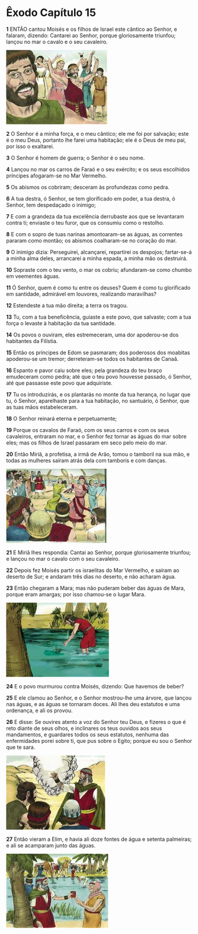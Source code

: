 # Êxodo Capítulo 15

**1** 	ENTÃO cantou Moisés e os filhos de Israel este cântico ao Senhor, e falaram, dizendo: Cantarei ao Senhor, porque gloriosamente triunfou; lançou no mar o cavalo e o seu cavaleiro.

![](../Images/SweetPublishing/2-15-1.jpg) 

**2** 	O Senhor é a minha força, e o meu cântico; ele me foi por salvação; este é o meu Deus, portanto lhe farei uma habitação; ele é o Deus de meu pai, por isso o exaltarei.

**3** 	O Senhor é homem de guerra; o Senhor é o seu nome.

**4** 	Lançou no mar os carros de Faraó e o seu exército; e os seus escolhidos príncipes afogaram-se no Mar Vermelho.

**5** 	Os abismos os cobriram; desceram às profundezas como pedra.

**6** 	A tua destra, ó Senhor, se tem glorificado em poder, a tua destra, ó Senhor, tem despedaçado o inimigo;

**7** 	E com a grandeza da tua excelência derrubaste aos que se levantaram contra ti; enviaste o teu furor, que os consumiu como o restolho.

**8** 	E com o sopro de tuas narinas amontoaram-se as águas, as correntes pararam como montão; os abismos coalharam-se no coração do mar.

**9** 	O inimigo dizia: Perseguirei, alcançarei, repartirei os despojos; fartar-se-á a minha alma deles, arrancarei a minha espada, a minha mão os destruirá.

**10** 	Sopraste com o teu vento, o mar os cobriu; afundaram-se como chumbo em veementes águas.

**11** 	Ó Senhor, quem é como tu entre os deuses? Quem é como tu glorificado em santidade, admirável em louvores, realizando maravilhas?

**12** 	Estendeste a tua mão direita; a terra os tragou.

**13** 	Tu, com a tua beneficência, guiaste a este povo, que salvaste; com a tua força o levaste à habitação da tua santidade.

**14** 	Os povos o ouviram, eles estremeceram, uma dor apoderou-se dos habitantes da Filístia.

**15** 	Então os príncipes de Edom se pasmaram; dos poderosos dos moabitas apoderou-se um tremor; derreteram-se todos os habitantes de Canaã.

**16** 	Espanto e pavor caiu sobre eles; pela grandeza do teu braço emudeceram como pedra; até que o teu povo houvesse passado, ó Senhor, até que passasse este povo que adquiriste.

**17** 	Tu os introduzirás, e os plantarás no monte da tua herança, no lugar que tu, ó Senhor, aparelhaste para a tua habitação, no santuário, ó Senhor, que as tuas mãos estabeleceram.

**18** 	O Senhor reinará eterna e perpetuamente;

**19** 	Porque os cavalos de Faraó, com os seus carros e com os seus cavaleiros, entraram no mar, e o Senhor fez tornar as águas do mar sobre eles; mas os filhos de Israel passaram em seco pelo meio do mar.

**20** 	Então Miriã, a profetisa, a irmã de Arão, tomou o tamboril na sua mão, e todas as mulheres saíram atrás dela com tamboris e com danças.

![](../Images/SweetPublishing/2-15-2.jpg) 

**21** 	E Miriã lhes respondia: Cantai ao Senhor, porque gloriosamente triunfou; e lançou no mar o cavalo com o seu cavaleiro.

**22** 	Depois fez Moisés partir os israelitas do Mar Vermelho, e saíram ao deserto de Sur; e andaram três dias no deserto, e não acharam água.

**23** 	Então chegaram a Mara; mas não puderam beber das águas de Mara, porque eram amargas; por isso chamou-se o lugar Mara.

![](../Images/SweetPublishing/2-15-4.jpg) 

**24** 	E o povo murmurou contra Moisés, dizendo: Que havemos de beber?

**25** 	E ele clamou ao Senhor, e o Senhor mostrou-lhe uma árvore, que lançou nas águas, e as águas se tornaram doces. Ali lhes deu estatutos e uma ordenança, e ali os provou.

**26** 	E disse: Se ouvires atento a voz do Senhor teu Deus, e fizeres o que é reto diante de seus olhos, e inclinares os teus ouvidos aos seus mandamentos, e guardares todos os seus estatutos, nenhuma das enfermidades porei sobre ti, que pus sobre o Egito; porque eu sou o Senhor que te sara.

![](../Images/SweetPublishing/2-15-15.jpg) 

**27** 	Então vieram a Elim, e havia ali doze fontes de água e setenta palmeiras; e ali se acamparam junto das águas.

![](../Images/SweetPublishing/2-15-3.jpg) 

